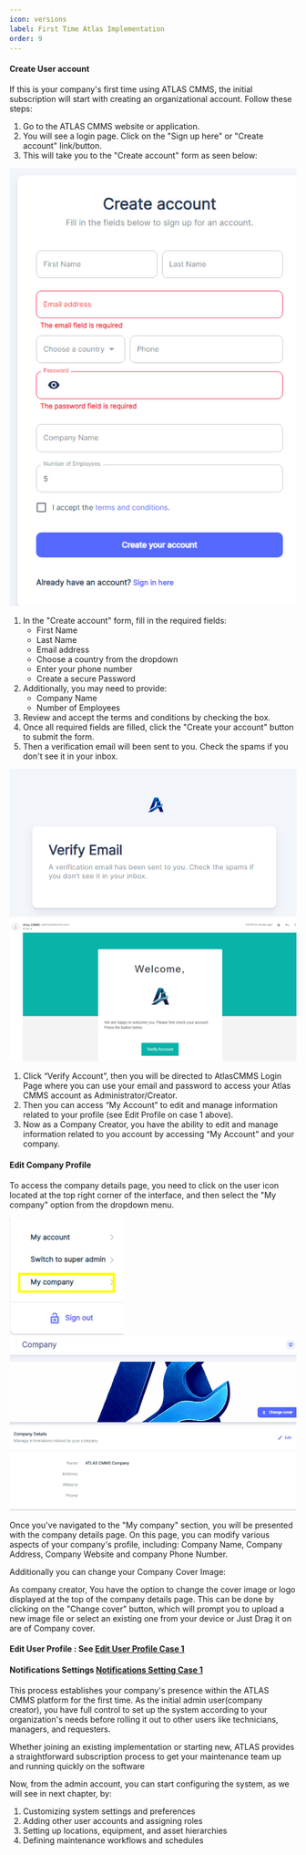 ```yaml
---
icon: versions
label: First Time Atlas Implementation
order: 9
---
```

#### Create User account

If this is your company's first time using ATLAS CMMS, the initial subscription will start with creating an organizational account. Follow these steps:

1. Go to the ATLAS CMMS website or application.
2. You will see a login page. Click on the "Sign up here" or "Create account" link/button.
3. This will take you to the "Create account" form as seen below:

![](../../static/img/image11.png)

1. In the "Create account" form, fill in the required fields:
    - First Name
    - Last Name
    - Email address
    - Choose a country from the dropdown
    - Enter your phone number
    - Create a secure Password
2. Additionally, you may need to provide:
    - Company Name
    - Number of Employees
3. Review and accept the terms and conditions by checking the box.
4. Once all required fields are filled, click the "Create your account" button to submit the form.
5. Then a verification email will been sent to you. Check the spams if you don't see it in your inbox.

![](../../static/img/image12.png)             ![](../../static/img/image13.png)

1. Click “Verify Account”, then you will be directed to AtlasCMMS Login Page where you can use your email and password to access your Atlas CMMS account as Administrator/Creator.
2. Then you can access “My Account” to edit and manage information related to your profile \(see Edit Profile on case 1 above\).
3. Now as a Company Creator, you have the ability to edit and manage information related to you account by accessing “My Account” and your company.

#### Edit Company Profile

To access the company details page, you need to click on the user icon located at the top right corner of the interface, and then select the "My company" option from the dropdown menu.

![](../../static/img/image14.png)                          ![](../../static/img/image15.png)

Once you've navigated to the "My company" section, you will be presented with the company details page. On this page, you can modify various aspects of your company's profile, including: Company Name, Company Address, Company Website and company Phone Number.

Additionally you can change your Company Cover Image:

As company creator, You have the option to change the cover image or logo displayed at the top of the company details page. This can be done by clicking on the "Change cover" button, which will prompt you to upload a new image file or select an existing one from your device or Just Drag it on are of Company cover.

#### Edit User Profile : See [Edit User Profile Case 1](#_Edit_User_Profile)

#### Notifications Settings [Notifications Setting Case 1](#_Notifications_Settings)

This process establishes your company's presence within the ATLAS CMMS platform for the first time. As the initial admin user\(company creator\), you have full control to set up the system according to your organization's needs before rolling it out to other users like technicians, managers, and requesters.

Whether joining an existing implementation or starting new, ATLAS provides a straightforward subscription process to get your maintenance team up and running quickly on the software

Now, from the admin account, you can start configuring the system, as we will see in next chapter, by:

1. Customizing system settings and preferences
2. Adding other user accounts and assigning roles
3. Setting up locations, equipment, and asset hierarchies
4. Defining maintenance workflows and schedules
